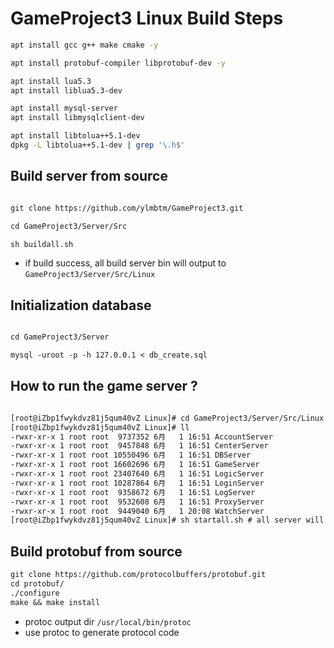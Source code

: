# GameProject3 Linux Build Steps

```bash
apt install gcc g++ make cmake -y

apt install protobuf-compiler libprotobuf-dev -y

apt install lua5.3
apt install liblua5.3-dev

apt install mysql-server
apt install libmysqlclient-dev

apt install libtolua++5.1-dev
dpkg -L libtolua++5.1-dev | grep '\.h$'
```

## Build server from source

```txt

git clone https://github.com/ylmbtm/GameProject3.git

cd GameProject3/Server/Src

sh buildall.sh

```

* if build success, all build server bin will output to `GameProject3/Server/Src/Linux`

## Initialization database

```txt

cd GameProject3/Server

mysql -uroot -p -h 127.0.0.1 < db_create.sql

```



## How to run the game server ?

```txt

[root@iZbp1fwykdvz81j5qum40vZ Linux]# cd GameProject3/Server/Src/Linux
[root@iZbp1fwykdvz81j5qum40vZ Linux]# ll
-rwxr-xr-x 1 root root  9737352 6月   1 16:51 AccountServer
-rwxr-xr-x 1 root root  9457848 6月   1 16:51 CenterServer
-rwxr-xr-x 1 root root 10550496 6月   1 16:51 DBServer
-rwxr-xr-x 1 root root 16602696 6月   1 16:51 GameServer
-rwxr-xr-x 1 root root 23407640 6月   1 16:51 LogicServer
-rwxr-xr-x 1 root root 10287864 6月   1 16:51 LoginServer
-rwxr-xr-x 1 root root  9358672 6月   1 16:51 LogServer
-rwxr-xr-x 1 root root  9532608 6月   1 16:51 ProxyServer
-rwxr-xr-x 1 root root  9449040 6月   1 20:08 WatchServer
[root@iZbp1fwykdvz81j5qum40vZ Linux]# sh startall.sh # all server will be start as backend job

``` 


## Build protobuf from source

```txt
git clone https://github.com/protocolbuffers/protobuf.git
cd protobuf/
./configure
make && make install
```
* protoc output dir `/usr/local/bin/protoc`
* use protoc to generate protocol code 






